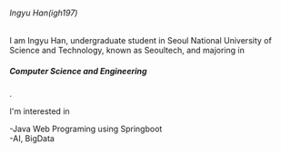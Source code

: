 <h6>Ingyu Han(igh197)</h6>
I am <h7>Ingyu Han</h7>, undergraduate student in Seoul National University of Science and Technology, known as Seoultech,
and majoring in <h5>Computer Science and Engineering</h5>.

I'm interested in 
<p>
-Java Web Programing using Springboot<br>
-AI, BigData<br>
</p>
